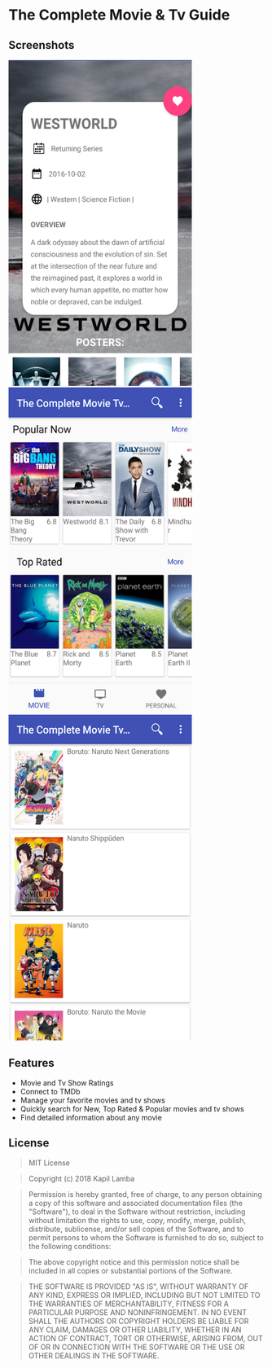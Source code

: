 # The Complete Movie & Tv Guide


## Screenshots
<img src="/screenshots/screen3.png" width="360" height="640">
<img src="/screenshots/screen2.png" width="360" height="640">
<img src="/screenshots/screen1.png" width="360" height="640">

## Features
- Movie and Tv Show Ratings
- Connect to TMDb
- Manage your favorite movies and tv shows
- Quickly search for New, Top Rated & Popular movies and tv shows
- Find detailed information about any movie

## License

>MIT License

>Copyright (c) 2018 Kapil Lamba

>Permission is hereby granted, free of charge, to any person obtaining a copy
of this software and associated documentation files (the "Software"), to deal
in the Software without restriction, including without limitation the rights
to use, copy, modify, merge, publish, distribute, sublicense, and/or sell
copies of the Software, and to permit persons to whom the Software is
furnished to do so, subject to the following conditions:

>The above copyright notice and this permission notice shall be included in all
copies or substantial portions of the Software.

>THE SOFTWARE IS PROVIDED "AS IS", WITHOUT WARRANTY OF ANY KIND, EXPRESS OR
IMPLIED, INCLUDING BUT NOT LIMITED TO THE WARRANTIES OF MERCHANTABILITY,
FITNESS FOR A PARTICULAR PURPOSE AND NONINFRINGEMENT. IN NO EVENT SHALL THE
AUTHORS OR COPYRIGHT HOLDERS BE LIABLE FOR ANY CLAIM, DAMAGES OR OTHER
LIABILITY, WHETHER IN AN ACTION OF CONTRACT, TORT OR OTHERWISE, ARISING FROM,
OUT OF OR IN CONNECTION WITH THE SOFTWARE OR THE USE OR OTHER DEALINGS IN THE
SOFTWARE.
